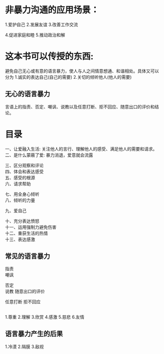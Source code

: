 # 非暴力沟通的应用场景：
  1.爱护自己
  2.发展友谊
  3.改善工作交流

  4.促进家庭和睦
  5.推动政治和解  
# 这本书可以传授的东西:
  避免自己无心或有意的语言暴力，使人与人之间情意想通、和谐相处。具体又可以分为
  1.诚实的表达自己(自己的需要)
  2.关切的倾听他人(他人的需要)

## 无心的语言暴力
言语上的指责、否定、嘲讽、说教以及任意打断、拒不回应、随意出口的评价和结论。

# 目录
一、让爱融入生活: 关注他人的言行、理解他人的感受、满足他人的需要和请求。   
二、是什么蒙蔽了爱: 暴力消退，爱意就会流露    

三、区分观察和评论    
四、体会和表达感受   
五、感受的根源   
六、请求帮助   

七、用全身心倾听   
八、倾听的力量   

九、爱自己   

十、充分表达愤怒       
十一、运用强制力避免伤害       
十二、重获生活的热情          
十三、表达感激           

  
## 常见的语言暴力
指责    
嘲讽     
    
否定        
说教
随意出口的评价

任意打断
拒不回应

## 
1.尊重
2.理解
3.欣赏
4.感激
5.慈悲
6.友情

## 语言暴力产生的后果
1.冷漠
2.隔膜
3.敌视


